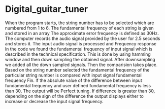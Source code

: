 # Digital_guitar_tuner
When the program starts, the string number has to be selected which are
numbered from 1 to 6.
The fundamental frequency of each string is given and stored in an array
The approximate error frequency is defined as 30Hz.
The computer records the audio signal provided by the user for 2.5 seconds and
stores it.
The input audio signal is processed and Frequency response
In the code we found the fundamental frequency of input signal which is
described in the technical specification.
This is done by using hamming window and then down sampling the obtained
signal. After downsampling we added all the down sampled signals. Then the
comparision takes place.
Based on the string number selected the fundamental frequency of the particular
string number is compared with input signal fundamental frequency Fin. 
If the absolute value of the difference between input fundamental frequency and user
defined fundamental frequency is less than 30, The output will be Perfect tuning.
If difference is greater than 30, depending on the sign of the difference the output
displays either to increase or decrease the input signal frequency.
